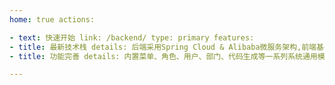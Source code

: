 ```yaml
---
home: true actions:

- text: 快速开始 link: /backend/ type: primary features:
- title: 最新技术栈 details: 后端采用Spring Cloud & Alibaba微服务架构,前端基于Vite+Element Plus+Vue3开发。
- title: 功能完善 details: 内置菜单、角色、用户、部门、代码生成等一系列系统通用模块。 footer: MIT Licensed | Copyright © 2021 nben-cloud

---
```

